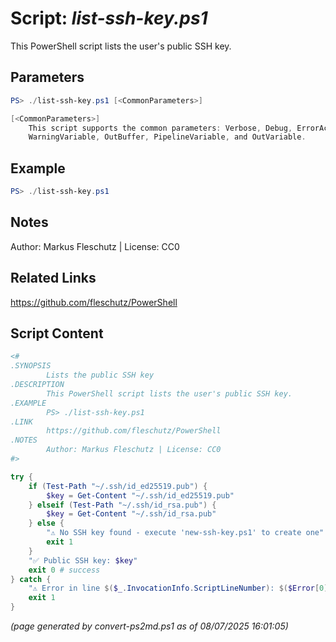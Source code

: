Script: *list-ssh-key.ps1*
========================

This PowerShell script lists the user's public SSH key.

Parameters
----------
```powershell
PS> ./list-ssh-key.ps1 [<CommonParameters>]

[<CommonParameters>]
    This script supports the common parameters: Verbose, Debug, ErrorAction, ErrorVariable, WarningAction, 
    WarningVariable, OutBuffer, PipelineVariable, and OutVariable.
```

Example
-------
```powershell
PS> ./list-ssh-key.ps1

```

Notes
-----
Author: Markus Fleschutz | License: CC0

Related Links
-------------
https://github.com/fleschutz/PowerShell

Script Content
--------------
```powershell
<#
.SYNOPSIS
        Lists the public SSH key
.DESCRIPTION
        This PowerShell script lists the user's public SSH key.
.EXAMPLE
        PS> ./list-ssh-key.ps1
.LINK
        https://github.com/fleschutz/PowerShell
.NOTES
        Author: Markus Fleschutz | License: CC0
#>

try {
	if (Test-Path "~/.ssh/id_ed25519.pub") {
		$key = Get-Content "~/.ssh/id_ed25519.pub"
	} elseif (Test-Path "~/.ssh/id_rsa.pub") {
		$key = Get-Content "~/.ssh/id_rsa.pub"	
	} else {
		"⚠️ No SSH key found - execute 'new-ssh-key.ps1' to create one"
		exit 1
	}
	"✅ Public SSH key: $key"
	exit 0 # success
} catch {
	"⚠️ Error in line $($_.InvocationInfo.ScriptLineNumber): $($Error[0])"
	exit 1
}
```

*(page generated by convert-ps2md.ps1 as of 08/07/2025 16:01:05)*

